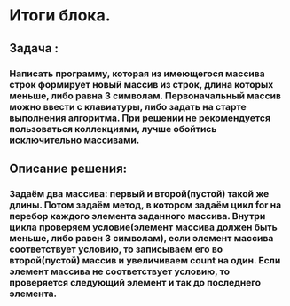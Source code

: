 # Итоги блока.
## Задача : 
### Написать программу, которая из имеющегося массива строк формирует новый массив из строк, длина которых меньше, либо равна 3 символам. Первоначальный массив можно ввести с клавиатуры, либо задать на старте выполнения алгоритма. При решении не рекомендуется пользоваться коллекциями, лучше обойтись исключительно массивами.
## Описание решения:
### Задаём два массива: первый и второй(пустой) такой же длины. Потом задаём метод, в котором задаём цикл for на перебор каждого элемента заданного массива. Внутри цикла проверяем условие(элемент массива должен быть меньше, либо равен 3 символам), если элемент массива соответствует условию, то записываем его во второй(пустой) массив и увеличиваем count на один. Если элемент массива не соответствует условию, то проверяется следующий элемент и так до последнего элемента.
